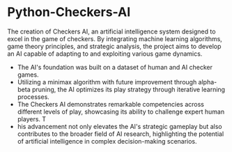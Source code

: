 # **Python-Checkers-AI**

The creation of Checkers AI, an artificial intelligence system designed to excel in the game of checkers. By integrating machine learning algorithms, game theory principles, and strategic analysis, the project aims to develop an AI capable of adapting to and exploiting various game dynamics. 
- The AI's foundation was built on a dataset of human and AI checker games.
- Utilizing a minimax algorithm with future improvement through alpha-beta pruning, the AI optimizes its play strategy through iterative learning processes.
- The Checkers AI demonstrates remarkable competencies across different levels of play, showcasing its ability to challenge expert human players. T
- his advancement not only elevates the AI's strategic gameplay but also contributes to the broader field of AI research, highlighting the potential of artificial intelligence in complex decision-making scenarios.
